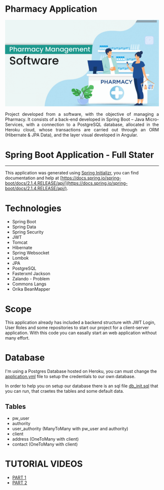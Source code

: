 # Pharmacy Application
![alt_text](pharmacy.png?raw=true "Pharmacy Application")

<p align="justify"> Project developed from a software, with the objective of managing a Pharmacy. It consists of a back-end developed in Spring Boot – Java Micro-Services, with a connection to a PostgreSQL database, allocated in the Heroku cloud, whose transactions are carried out through an ORM (Hibernate & JPA Data), and the layer visual developed in Angular.</p>


Spring Boot Application - Full Stater
===================================
- - - - 

This application was generated using [Spring Initializr](https://start.spring.io/), you can find documentation and help at [https://docs.spring.io/spring-boot/docs/2.1.4.RELEASE/api/](https://docs.spring.io/spring-boot/docs/2.1.4.RELEASE/api/).

# Technologies #
- Spring Boot
- Spring Data
- Spring Security
- JWT
- Tomcat
- Hibernate
- Spring Websocket
- Lombok
- JPA
- PostgreSQL
- Fasterxml Jackson
- Zalando - Problem
- Commons Langs
- Orika BeanMapper

# Scope #
This application already has included a backend structure with JWT Login, User Roles and some repositories to start our project for a client-server application. With this code you can easally start an web application without many effort.

# Database #
I'm using a Postgres Database hosted on Heroku, you can must change the [application.yml](https://github.com/logdarkmatter/pw-server-starter/blob/master/src/main/resources/application.yml) file to setup the credentials to our own database.

In order to help you on setup our database there is an sql file [db_init.sql](https://github.com/logdarkmatter/pw-server-starter/blob/master/src/main/resources/sql/db_init.sql) that you can run, that craetes the tables and some default data.

## Tables ##
- pw_user 
- authority
- user_authority (ManyToMany with pw_user and authority)
- client
- address (OneToMany with client)
- contact (OneToMany with client)

# TUTORIAL VIDEOS #
- [PART 1](https://drive.google.com/file/d/1QLqjqgHUtxbIBZqvimWBe0MwZIcpnmhz/view?usp=sharing)
- [PART 2](https://drive.google.com/file/d/1OziO5keamiTCjGZl5405INFbFC5Qc5Mi/view?usp=sharing)
